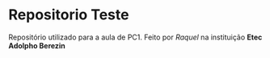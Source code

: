 # Repositorio Teste
Repositório utilizado para a aula de PC1.
Feito por _Raquel_ na instituição **Etec Adolpho Berezin**
